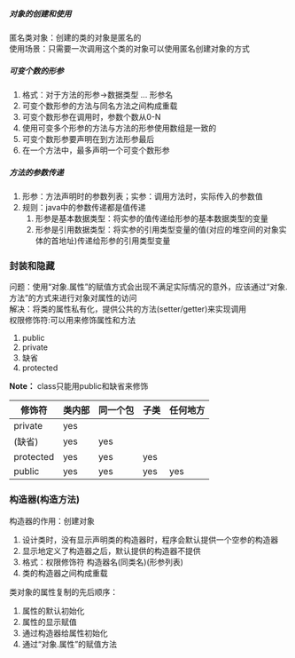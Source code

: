 ##### 对象的创建和使用
匿名类对象：创建的类的对象是匿名的      
使用场景：只需要一次调用这个类的对象可以使用匿名创建对象的方式

##### 可变个数的形参
1. 格式：对于方法的形参->数据类型 ... 形参名
2. 可变个数形参的方法与同名方法之间构成重载
3. 可变个数形参在调用时，参数个数从0-N
4. 使用可变多个形参的方法与方法的形参使用数组是一致的
5. 可变个数形参要声明在到方法形参最后
6. 在一个方法中，最多声明一个可变个数形参

##### 方法的参数传递
1. 形参：方法声明时的参数列表；实参：调用方法时，实际传入的参数值
2. 规则：java中的参数传递都是值传递
   1. 形参是基本数据类型：将实参的值传递给形参的基本数据类型的变量
   2. 形参是引用数据类型：将实参的引用类型变量的值(对应的堆空间的对象实体的首地址)传递给形参的引用类型变量

### 封装和隐藏
问题：使用“对象.属性”的赋值方式会出现不满足实际情况的意外，应该通过“对象.方法”的方式来进行对象对属性的访问      
解决：将类的属性私有化，提供公共的方法(setter/getter)来实现调用      
权限修饰符:可以用来修饰属性和方法
1. public
2. private
3. 缺省
4. protected

**Note：** class只能用public和缺省来修饰

| 修饰符 | 类内部 | 同一个包 | 子类 | 任何地方 |
|---|---|---|---|---|
| private | yes ||||
| (缺省) | yes | yes |||
| protected | yes | yes | yes ||
| public | yes | yes | yes | yes |

### 构造器(构造方法)
构造器的作用：创建对象
1. 设计类时，没有显示声明类的构造器时，程序会默认提供一个空参的构造器
2. 显示地定义了构造器之后，默认提供的构造器不提供
3. 格式：权限修饰符 构造器名(同类名)(形参列表)
4. 类的构造器之间构成重载

类对象的属性复制的先后顺序：
1. 属性的默认初始化
2. 属性的显示赋值
3. 通过构造器给属性初始化
4. 通过“对象.属性”的赋值方法
